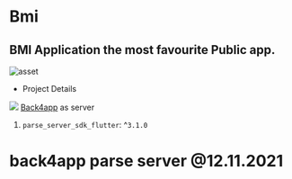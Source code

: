 
 # Bmi
 ## BMI Application the most favourite Public app.
![asset](https://github.com/addiraw/bmi/blob/master/Assets.jpeg?raw=true)
 - Project Details

  ![](https://d26tpo4cm8sb6k.cloudfront.net/img/bmi-chart.gif)
[Back4app](www.back4app.com) as server

   1. `parse_server_sdk_flutter`: ^`3.1.0` 
 # back4app parse server @12.11.2021
<!--  - `hello` -->
